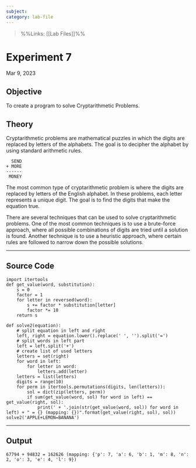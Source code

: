 ```yaml
---
subject: 
category: lab-file
---
```

>%%Links: [[Lab Files]]%%

# Experiment 7
Mar 9, 2023

## Objective
To create a program to solve Cryptarithmetic Problems.

## Theory
Cryptarithmetic problems are mathematical puzzles in which the digits are replaced by letters of the alphabets. The goal is to decipher the alphabet by using standard arithmetic rules.

```
  SEND
+ MORE
------
 MONEY
```

The most common type of cryptarithmetic problem is where the digits are replaced by letters of the English alphabet. In these problems, each letter represents a unique digit. The goal is to find the digits that make the equation true.

There are several techniques that can be used to solve cryptarithmetic problems. One of the most common techniques is to use a brute-force approach, where all possible combinations of digits are tried until a solution is found. Another technique is to use a heuristic approach, where certain rules are followed to narrow down the possible solutions.

---
## Source Code
```
import itertools
def get_value(word, substitution):
    s = 0
    factor = 1
    for letter in reversed(word):
        s += factor * substitution[letter]
        factor *= 10
    return s

def solve2(equation):
    # split equation in left and right
    left, right = equation.lower().replace(' ', '').split('=')
    # split words in left part
    left = left.split('+')
    # create list of used letters
    letters = set(right)
    for word in left:
        for letter in word:
            letters.add(letter)
    letters = list(letters)
    digits = range(10)
    for perm in itertools.permutations(digits, len(letters)):
        sol = dict(zip(letters, perm))
        if sum(get_value(word, sol) for word in left) == get_value(right, sol):
            print(' + '.join(str(get_value(word, sol)) for word in left) + " = {} (mapping: {})".format(get_value(right, sol), sol))
solve2('APPLE+LEMON=BANANA')
```

---
## Output
```
67794 + 94832 = 162626 (mapping: {'p': 7, 'a': 6, 'b': 1, 'm': 8, 'n': 2, 'o': 3, 'e': 4, 'l': 9})
```